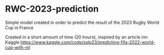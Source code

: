# RWC-2023-prediction
Simple model created in order to predict the result of the 2023 Rugby World Cup in France

Created in a short amount of time (20 hours), inspired by an article inn Kaggle https://www.kaggle.com/code/sslp23/predicting-fifa-2022-world-cup-with-ml
